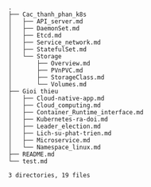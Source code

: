         .
        ├── Cac_thanh_phan_k8s
        │   ├── API_server.md
        │   ├── DaemonSet.md
        │   ├── Etcd.md
        │   ├── Service_network.md
        │   ├── StatefulSet.md
        │   └── Storage
        │       ├── Overview.md
        │       ├── PVnPVC.md
        │       ├── StorageClass.md
        │       └── Volumes.md
        ├── Gioi thieu
        │   ├── Cloud-native-app.md
        │   ├── Cloud_computing.md
        │   ├── Container_Runtime_interface.md
        │   ├── Kubernetes-ra-doi.md
        │   ├── Leader_election.md
        │   ├── Lich-su-phat-trien.md
        │   ├── Microservice.md
        │   └── Namespace_linux.md
        ├── README.md
        └── test.md
        
        3 directories, 19 files
